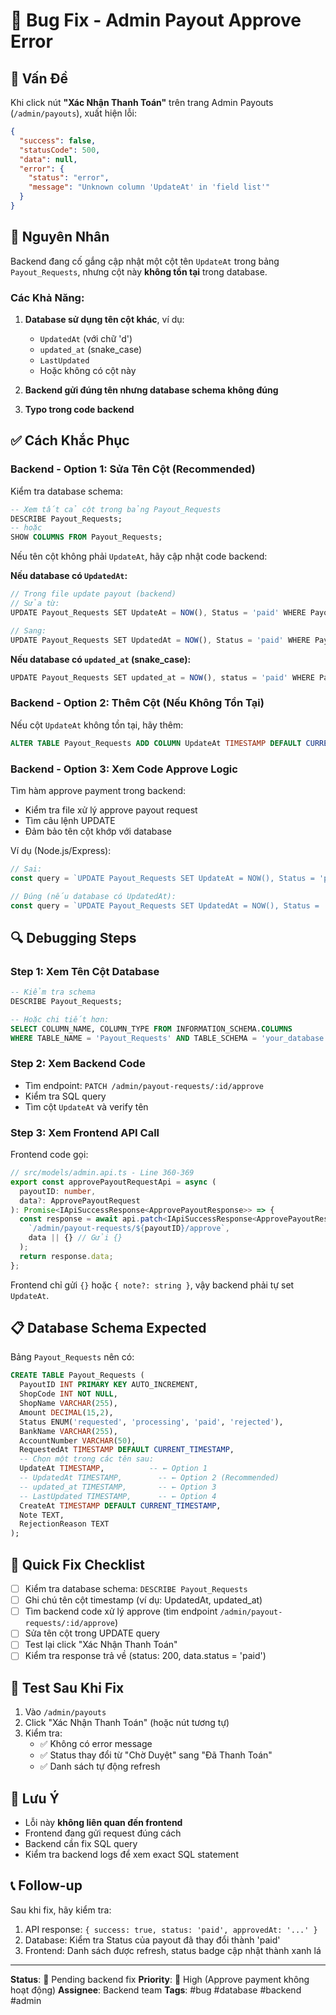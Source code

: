 # 🐛 Bug Fix - Admin Payout Approve Error

## 🔴 Vấn Đề

Khi click nút **"Xác Nhận Thanh Toán"** trên trang Admin Payouts (`/admin/payouts`), xuất hiện lỗi:

```json
{
  "success": false,
  "statusCode": 500,
  "data": null,
  "error": {
    "status": "error",
    "message": "Unknown column 'UpdateAt' in 'field list'"
  }
}
```

## 📍 Nguyên Nhân

Backend đang cố gắng cập nhật một cột tên `UpdateAt` trong bảng `Payout_Requests`, nhưng cột này **không tồn tại** trong database.

### Các Khả Năng:

1. **Database sử dụng tên cột khác**, ví dụ:

   - `UpdatedAt` (với chữ 'd')
   - `updated_at` (snake_case)
   - `LastUpdated`
   - Hoặc không có cột này

2. **Backend gửi đúng tên nhưng database schema không đúng**

3. **Typo trong code backend**

## ✅ Cách Khắc Phục

### Backend - Option 1: Sửa Tên Cột (Recommended)

Kiểm tra database schema:

```sql
-- Xem tất cả cột trong bảng Payout_Requests
DESCRIBE Payout_Requests;
-- hoặc
SHOW COLUMNS FROM Payout_Requests;
```

Nếu tên cột không phải `UpdateAt`, hãy cập nhật code backend:

**Nếu database có `UpdatedAt`:**

```javascript
// Trong file update payout (backend)
// Sửa từ:
UPDATE Payout_Requests SET UpdateAt = NOW(), Status = 'paid' WHERE PayoutID = ?

// Sang:
UPDATE Payout_Requests SET UpdatedAt = NOW(), Status = 'paid' WHERE PayoutID = ?
```

**Nếu database có `updated_at` (snake_case):**

```javascript
UPDATE Payout_Requests SET updated_at = NOW(), status = 'paid' WHERE PayoutID = ?
```

### Backend - Option 2: Thêm Cột (Nếu Không Tồn Tại)

Nếu cột `UpdateAt` không tồn tại, hãy thêm:

```sql
ALTER TABLE Payout_Requests ADD COLUMN UpdateAt TIMESTAMP DEFAULT CURRENT_TIMESTAMP ON UPDATE CURRENT_TIMESTAMP;
```

### Backend - Option 3: Xem Code Approve Logic

Tìm hàm approve payment trong backend:

- Kiểm tra file xử lý approve payout request
- Tìm câu lệnh UPDATE
- Đảm bảo tên cột khớp với database

Ví dụ (Node.js/Express):

```javascript
// Sai:
const query = `UPDATE Payout_Requests SET UpdateAt = NOW(), Status = 'paid' WHERE PayoutID = ?`;

// Đúng (nếu database có UpdatedAt):
const query = `UPDATE Payout_Requests SET UpdatedAt = NOW(), Status = 'paid' WHERE PayoutID = ?`;
```

## 🔍 Debugging Steps

### Step 1: Xem Tên Cột Database

```sql
-- Kiểm tra schema
DESCRIBE Payout_Requests;

-- Hoặc chi tiết hơn:
SELECT COLUMN_NAME, COLUMN_TYPE FROM INFORMATION_SCHEMA.COLUMNS
WHERE TABLE_NAME = 'Payout_Requests' AND TABLE_SCHEMA = 'your_database';
```

### Step 2: Xem Backend Code

- Tìm endpoint: `PATCH /admin/payout-requests/:id/approve`
- Kiểm tra SQL query
- Tìm cột `UpdateAt` và verify tên

### Step 3: Xem Frontend API Call

Frontend code gọi:

```typescript
// src/models/admin.api.ts - Line 360-369
export const approvePayoutRequestApi = async (
  payoutID: number,
  data?: ApprovePayoutRequest
): Promise<IApiSuccessResponse<ApprovePayoutResponse>> => {
  const response = await api.patch<IApiSuccessResponse<ApprovePayoutResponse>>(
    `/admin/payout-requests/${payoutID}/approve`,
    data || {} // Gửi {}
  );
  return response.data;
};
```

Frontend chỉ gửi `{}` hoặc `{ note?: string }`, vậy backend phải tự set `UpdateAt`.

## 📋 Database Schema Expected

Bảng `Payout_Requests` nên có:

```sql
CREATE TABLE Payout_Requests (
  PayoutID INT PRIMARY KEY AUTO_INCREMENT,
  ShopCode INT NOT NULL,
  ShopName VARCHAR(255),
  Amount DECIMAL(15,2),
  Status ENUM('requested', 'processing', 'paid', 'rejected'),
  BankName VARCHAR(255),
  AccountNumber VARCHAR(50),
  RequestedAt TIMESTAMP DEFAULT CURRENT_TIMESTAMP,
  -- Chọn một trong các tên sau:
  UpdateAt TIMESTAMP,          -- ← Option 1
  -- UpdatedAt TIMESTAMP,        -- ← Option 2 (Recommended)
  -- updated_at TIMESTAMP,       -- ← Option 3
  -- LastUpdated TIMESTAMP,      -- ← Option 4
  CreateAt TIMESTAMP DEFAULT CURRENT_TIMESTAMP,
  Note TEXT,
  RejectionReason TEXT
);
```

## 🔧 Quick Fix Checklist

- [ ] Kiểm tra database schema: `DESCRIBE Payout_Requests`
- [ ] Ghi chú tên cột timestamp (ví dụ: UpdatedAt, updated_at)
- [ ] Tìm backend code xử lý approve (tìm endpoint `/admin/payout-requests/:id/approve`)
- [ ] Sửa tên cột trong UPDATE query
- [ ] Test lại click "Xác Nhận Thanh Toán"
- [ ] Kiểm tra response trả về (status: 200, data.status = 'paid')

## 🧪 Test Sau Khi Fix

1. Vào `/admin/payouts`
2. Click "Xác Nhận Thanh Toán" (hoặc nút tương tự)
3. Kiểm tra:
   - ✅ Không có error message
   - ✅ Status thay đổi từ "Chờ Duyệt" sang "Đã Thanh Toán"
   - ✅ Danh sách tự động refresh

## 💬 Lưu Ý

- Lỗi này **không liên quan đến frontend**
- Frontend đang gửi request đúng cách
- Backend cần fix SQL query
- Kiểm tra backend logs để xem exact SQL statement

## 📞 Follow-up

Sau khi fix, hãy kiểm tra:

1. API response: `{ success: true, status: 'paid', approvedAt: '...' }`
2. Database: Kiểm tra Status của payout đã thay đổi thành 'paid'
3. Frontend: Danh sách được refresh, status badge cập nhật thành xanh lá

---

**Status**: 🔴 Pending backend fix
**Priority**: 🔴 High (Approve payment không hoạt động)
**Assignee**: Backend team
**Tags**: #bug #database #backend #admin
